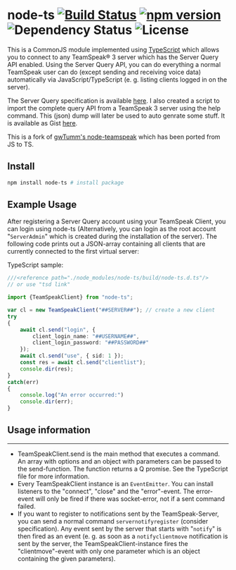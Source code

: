 # node-ts [![Build Status](https://travis-ci.com/nikeee/node-ts.svg?branch=master)](https://travis-ci.com/nikeee/node-ts) [![npm version](https://badge.fury.io/js/node-ts.svg)](http://badge.fury.io/js/node-ts) ![Dependency Status](https://david-dm.org/nikeee/node-ts.svg) ![License](https://img.shields.io/npm/l/node-ts.svg)

This is a CommonJS module implemented using [TypeScript](http://typescriptlang.org) which allows you to connect to any TeamSpeak® 3 server which has the Server Query API enabled. Using the Server Query API, you can do everything a normal TeamSpeak user can do (except sending and receiving voice data) automatically via JavaScript/TypeScript (e. g. listing clients logged in on the server).

The Server Query specification is available [here](http://media.teamspeak.com/ts3_literature/TeamSpeak%203%20Server%20Query%20Manual.pdf). I also created a script to import the complete query API from a TeamSpeak 3 server using the help command. This (json) dump will later be used to auto genrate some stuff. It is available as Gist [here](https://gist.github.com/nikeee/71e71439dd91999a3692).

This is a fork of [gwTumm's node-teamspeak](https://github.com/gwTumm/node-teamspeak) which has been ported from JS to TS.

## Install
```bash
npm install node-ts # install package
```

## Example Usage
After registering a Server Query account using your TeamSpeak Client, you can login using node-ts (Alternatively, you can login as the root account "`ServerAdmin`" which is created during the installation of the server). The following code prints out a JSON-array containing all clients that are currently connected to the first virtual server:

TypeScript sample:
```TypeScript
///<reference path="./node_modules/node-ts/build/node-ts.d.ts"/>
// or use "tsd link"

import {TeamSpeakClient} from "node-ts";

var cl = new TeamSpeakClient("##SERVER##"); // create a new client
try
{
	await cl.send("login", {
		client_login_name: "##USERNAME##",
		client_login_password: "##PASSWORD##"
	});
	await cl.send("use", { sid: 1 });
	const res = await cl.send("clientlist");
	console.dir(res);
}
catch(err)
{
	console.log("An error occurred:")
	console.dir(err);
}
```

## Usage information
-----------------

* TeamSpeakClient.send is the main method that executes a command. An array with options and an object with parameters can be passed to the send-function. The function returns a Q promise. See the TypeScript file for more information.
* Every TeamSpeakClient instance is an `EventEmitter`. You can install listeners to the "connect", "close" and the "error"-event. The error-event will only be fired if there was socket-error, not if a sent command failed.
* If you want to register to notifications sent by the TeamSpeak-Server, you can send a normal command `servernotifyregister` (consider specification). Any event sent by the server that starts with "`notify`" is then fired as an event (e. g. as soon as a `notifyclientmove` notification is sent by the server, the TeamSpeakClient-instance fires the "clientmove"-event with only one parameter which is an object containing the given parameters).
